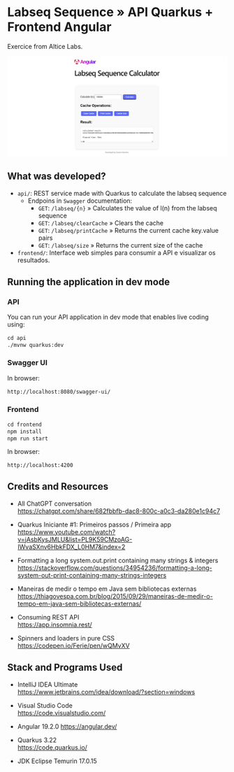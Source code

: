 # Labseq Sequence » API Quarkus + Frontend Angular

Exercice from Altice Labs.

![alt text](frontend/screenshot-frontend.png)

## What was developed?

- `api/`: REST service made with Quarkus to calculate the labseq sequence
  - Endpoins in `Swagger` documentation:
    - `GET`: `/labseq/{n}` » Calculates the value of l(n) from the labseq sequence
    - `GET`: `/labseq/clearCache` » Clears the cache
    - `GET`: `/labseq/printCache` » Returns the current cache key.value pairs
    - `GET`: `/labseq/size` » Returns the current size of the cache
- `frontend/`: Interface web simples para consumir a API e visualizar os resultados.

## Running the application in dev mode

### API

You can run your API application in dev mode that enables live coding using:

```shell script
cd api
./mvnw quarkus:dev
```

### Swagger UI

In browser:
```
http://localhost:8080/swagger-ui/
```

### Frontend

```shell script
cd frontend
npm install
npm run start
```

In browser:
```
http://localhost:4200
```

## Credits and Resources

- All ChatGPT conversation  
  https://chatgpt.com/share/682fbbfb-dac8-800c-a0c3-da280e1c94c7

- Quarkus Iniciante #1: Primeiros passos / Primeira app
  https://www.youtube.com/watch?v=jAsbKysJMLU&list=PL9K59CMzoAG-IWvaSXnv6HbkFDX_L0HM7&index=2

- Formatting a long system.out.print containing many strings & integers  
  https://stackoverflow.com/questions/34954236/formatting-a-long-system-out-print-containing-many-strings-integers

- Maneiras de medir o tempo em Java sem bibliotecas externas  
  https://thiagovespa.com.br/blog/2015/09/29/maneiras-de-medir-o-tempo-em-java-sem-bibliotecas-externas/

- Consuming REST API  
  https://app.insomnia.rest/

- Spinners and loaders in pure CSS  
  https://codepen.io/Ferie/pen/wQMvXV

## Stack and Programs Used

- IntelliJ IDEA Ultimate  
  https://www.jetbrains.com/idea/download/?section=windows

- Visual Studio Code  
  https://code.visualstudio.com/

- Angular 19.2.0
  https://angular.dev/

- Quarkus 3.22  
  https://code.quarkus.io/

- JDK Eclipse Temurin 17.0.15
